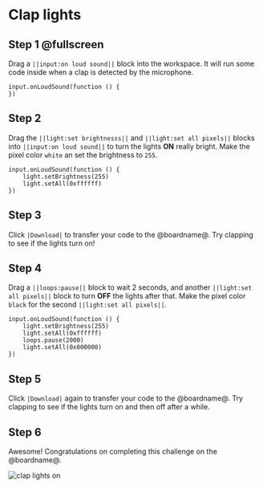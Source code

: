 # Clap lights

## Step 1 @fullscreen

Drag a ``||input:on loud sound||`` block into the workspace. It will run some code inside when a clap is detected by the microphone.

```blocks
input.onLoudSound(function () {
})
```

## Step 2

Drag the ``||light:set brightnesss||`` and ``||light:set all pixels||`` blocks into ``||input:on loud sound||`` to turn the lights **ON** really bright. Make the pixel color `white` an set the brightness to `255`.

```blocks
input.onLoudSound(function () {
    light.setBrightness(255)
    light.setAll(0xffffff)
})
```

## Step 3

Click ``|Download|`` to transfer your code to the @boardname@. Try clapping to see if the lights turn on!

## Step 4

Drag a ``||loops:pause||`` block to wait 2 seconds, and another ``||light:set all pixels||`` block to turn **OFF** the lights after that. Make the pixel color `black` for the second ``||light:set all pixels||``.

```blocks
input.onLoudSound(function () {
    light.setBrightness(255)
    light.setAll(0xffffff)
    loops.pause(2000)
    light.setAll(0x000000)
})
```

## Step 5

Click ``|Download|`` again to transfer your code to the @boardname@. Try clapping to see if the lights turn on and then off after a while.

## Step 6

Awesome! Congratulations on completing this challenge on the @boardname@.

![clap lights on](/static/cp/tutorials/clap-lights/clap-on-off.gif)
